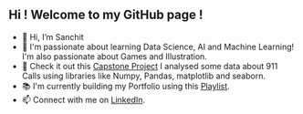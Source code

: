 ## Hi ! Welcome to my GitHub page !
- 👋 Hi, I’m Sanchit 
- 🤖 I'm passionate about learning Data Science, AI and Machine Learning! I'm also passionate about Games and Illustration.
- 👀 Check it out this [Capstone Project](https://github.com/Actionary5/Notebook/blob/master/Projects/911%20Calls%20Capstone%20Project.ipynb) I analysed some data about 911 Calls using libraries like Numpy, Pandas, matplotlib and seaborn.
- 📚 I'm currently building my Portfolio using this [Playlist](https://www.youtube.com/playlist?list=PLUaB-1hjhk8H48Pj32z4GZgGWyylqv85f).
- 📫 Connect with me on [LinkedIn](https://www.linkedin.com/in/stomar5).
